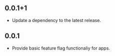 ## 0.0.1+1

 - Update a dependency to the latest release.

## 0.0.1

- Provide basic feature flag functionaliy for apps.
